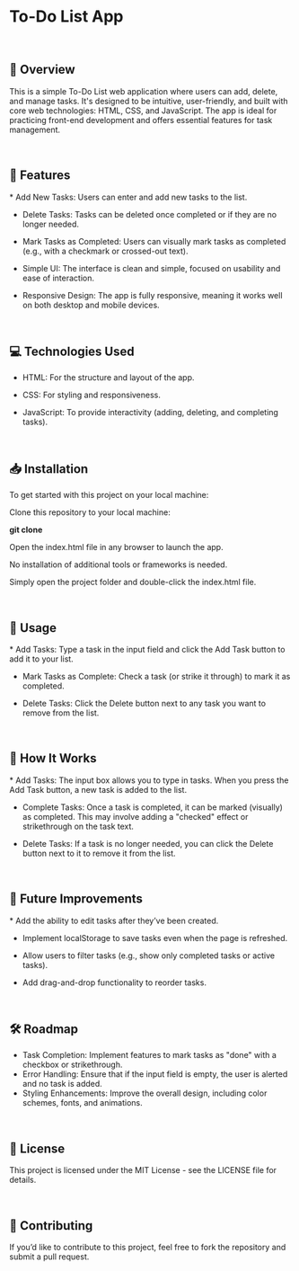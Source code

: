 <h1> To-Do List App </h1>
<br>

<h2>📖 Overview </h2>
<p>This is a simple To-Do List web application where users can add, delete, and manage tasks. It's designed to be intuitive, user-friendly, and built with core web technologies: HTML, CSS, and JavaScript. The app is ideal for practicing front-end development and offers essential features for task management.</p>
<br>


<h2> 🚀 Features </h2>
<p>
* Add New Tasks: Users can enter and add new tasks to the list.

* Delete Tasks: Tasks can be deleted once completed or if they are no longer needed.
  
* Mark Tasks as Completed: Users can visually mark tasks as completed (e.g., with a checkmark or crossed-out text).
  
* Simple UI: The interface is clean and simple, focused on usability and ease of interaction.
  
* Responsive Design: The app is fully responsive, meaning it works well on both desktop and mobile devices.</p>


<br>
<h2> 💻 Technologies Used </h2>



* HTML: For the structure and layout of the app.
*  CSS: For styling and responsiveness.

* JavaScript: To provide interactivity (adding, deleting, and completing tasks).


<br>
<h2> 📥 Installation </h2>
<p>To get started with this project on your local machine:

Clone this repository to your local machine:

<b> git clone <repository-url> </b>

Open the index.html file in any browser to launch the app. 

No installation of additional tools or frameworks is needed.

Simply open the project folder and double-click the index.html file. </p>


<br>
<h2> 📱 Usage </h2>
<p>* Add Tasks: Type a task in the input field and click the Add Task button to add it to your list.

* Mark Tasks as Complete: Check a task (or strike it through) to mark it as completed.

* Delete Tasks: Click the Delete button next to any task you want to remove from the list.</p>


<br>

<h2> 🔧 How It Works </h2>
<p>
* Add Tasks: The input box allows you to type in tasks. When you press the Add Task button, a new task is added to the list.

* Complete Tasks: Once a task is completed, it can be marked (visually) as completed. This may involve adding a "checked" effect or strikethrough on the task text.

* Delete Tasks: If a task is no longer needed, you can click the Delete button next to it to remove it from the list.</p>


<br>
<h2> 🌱 Future Improvements </h2>
<p>
* Add the ability to edit tasks after they’ve been created.

* Implement localStorage to save tasks even when the page is refreshed.

* Allow users to filter tasks (e.g., show only completed tasks or active tasks).

* Add drag-and-drop functionality to reorder tasks. </p>


<br>
<h2> 🛠️ Roadmap </h2>
<p>

* Task Completion: Implement features to mark tasks as "done" with a checkbox or strikethrough.
* Error Handling: Ensure that if the input field is empty, the user is alerted and no task is added.
* Styling Enhancements: Improve the overall design, including color schemes, fonts, and animations. </p>


<br>
<h2> 📝 License </h2>
<p> This project is licensed under the MIT License - see the LICENSE file for details. </p>


<br>
<h2> 🤝 Contributing </h2>
<p> If you’d like to contribute to this project, feel free to fork the repository and submit a pull request.</p>
<br>
